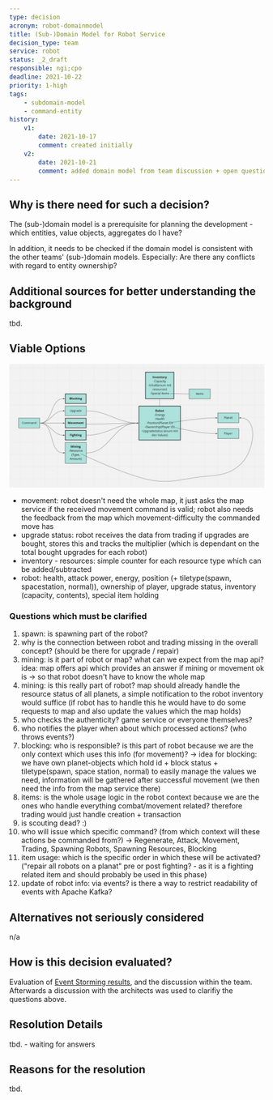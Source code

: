 ```yaml
---
type: decision
acronym: robot-domainmodel
title: (Sub-)Domain Model for Robot Service
decision_type: team
service: robot
status: _2_draft
responsible: ngi;cpo
deadline: 2021-10-22
priority: 1-high
tags: 
    - subdomain-model
    - command-entity
history:
    v1:
        date: 2021-10-17
        comment: created initially   
    v2:
        date: 2021-10-21
        comment: added domain model from team discussion + open questions 
---
```


## Why is there need for such a decision?

The (sub-)domain model is a prerequisite for planning the development - which entities, value objects, aggregates 
do I have? 

In addition, it needs to be checked if the domain model is consistent with the other teams' (sub-)domain models.
Especially: Are there any conflicts with regard to entity ownership?

## Additional sources for better understanding the background

tbd.

## Viable Options

![Domainmodel Robot v1](./images/Domainmodel_Robot_v1.jpg)

- movement: robot doesn't need the whole map, it just asks the map service if the received movement command is valid; robot also needs the feedback from the map which movement-difficulty the commanded move has
- upgrade status: robot receives the data from trading if upgrades are bought, stores this and tracks the multiplier (which is dependant on the total bought upgrades for each robot)
- inventory - resources: simple counter for each resource type which can be added/subtracted
- robot: health, attack power, energy, position (+ tiletype(spawn, spacestation, normal)), ownership of player, upgrade status, inventory (capacity, contents), special item holding

### Questions which must be clarified
1. spawn: is spawning part of the robot?
2. why is the connection between robot and trading missing in the overall concept? (should be there for upgrade / repair)
3. mining: is it part of robot or map? what can we expect from the map api? idea: map offers api which provides an answer if mining or movement ok is -> so that robot doesn't have to know the whole map 
4. mining: is this really part of robot? map should already handle the resource status of all planets, a simple notification to the robot inventory would suffice (if robot has to handle this he would have to do some requests to map and also update the values which the map holds)
5. who checks the authenticity? game service or everyone themselves?
6. who notifies the player when about which processed actions? (who throws events?)
7. blocking: who is responsible? is this part of robot because we are the only context which uses this info (for movement)? -> idea for blocking: we have own planet-objects which hold id + block status + tiletype(spawn, space station, normal) to easily manage the values we need, information will be gathered after successful movement (we then need the info from the map service there)
8. items: is the whole usage logic in the robot context because we are the ones who handle everything combat/movement related? therefore trading would just handle creation + transaction
9. is scouting dead? :)
10. who will issue which specific command? (from which context will these actions be commanded from?) -> Regenerate, Attack, Movement, Trading, Spawning Robots, Spawning Resources, Blocking
11. item usage: which is the specific order in which these will be activated? ("repair all robots on a planat" pre or post fighting? - as it is a fighting related item and should probably be used in this phase)
12. update of robot info: via events? is there a way to restrict readability of events with Apache Kafka?

## Alternatives not seriously considered

n/a

## How is this decision evaluated?

Evaluation of [Event Storming results](https://miro.com/app/board/o9J_lsQV7ZA=/), and the discussion within the team.
Afterwards a discussion with the architects was used to clarifiy the questions above.
 
## Resolution Details

tbd. - waiting for answers

## Reasons for the resolution

tbd.
